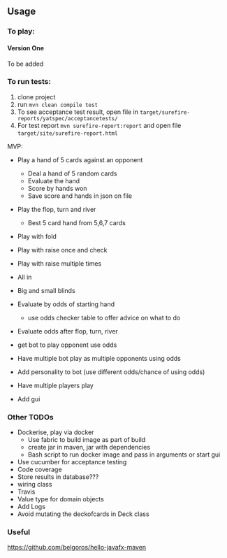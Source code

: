 ## Usage

### To play:

#### Version One

To be added

### To run tests:

1. clone project
2. run ```mvn clean compile test```
3. To see acceptance test result, open file in ```target/surefire-reports/yatspec/acceptancetests/```
4. For test report ```mvn surefire-report:report``` and open file ```target/site/surefire-report.html```

MVP:
* Play a hand of 5 cards against an opponent
    * Deal a hand of 5 random cards  
    * Evaluate the hand
    * Score by hands won
    * Save score and hands in json on file
* Play the flop, turn and river
    * Best 5 card hand from 5,6,7 cards
* Play with fold
* Play with raise once and check
* Play with raise multiple times
* All in
* Big and small blinds
* Evaluate by odds of starting hand
    * use odds checker table to offer advice on what to do
* Evaluate odds after flop, turn, river
* get bot to play opponent use odds
* Have multiple bot play as multiple opponents using odds
* Add personality to bot (use different odds/chance of using odds)
* Have multiple players play

* Add gui

### Other TODOs

* Dockerise, play via docker
    * Use fabric to build image as part of build
    * create jar in maven, jar with dependencies
    * Bash script to run docker image and pass in arguments or start gui
* Use cucumber for acceptance testing
* Code coverage
* Store results in database???
* wiring class
* Travis
* Value type for domain objects
* Add Logs
* Avoid mutating the deckofcards in Deck class

### Useful
https://github.com/belgoros/hello-javafx-maven
